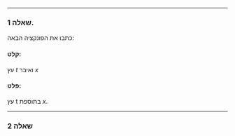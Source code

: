 ___
### שאלה 1.

כתבו את הפונקציה הבאה:
#### קלט:
עץ 
$t$
ואיבר 
$x$
#### פלט:
עץ t בתוספת $x$.
___
### שאלה 2
